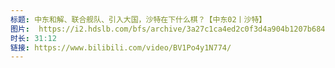 ```yaml
---
标题: 中东和解、联合舰队、引入大国，沙特在下什么棋？【中东02丨沙特】
图片:  https://i2.hdslb.com/bfs/archive/3a27c1ca4ed2c0f3d4a904b1207b684a57b497bc.jpg@320w_200h_1c_!web-space-upload-video.webp
时长: 31:12
链接: https://www.bilibili.com/video/BV1Po4y1N774/
---
```

